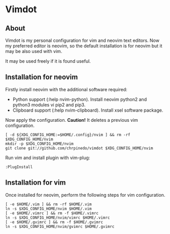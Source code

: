 # Vimdot

## About

Vimdot is my personal configuration for vim and neovim text editors.
Now my preferred editor is neovim, so the default installation is for neovim but it may be also used with vim.

It may be used freely if it is found useful.


## Installation for neovim

Firstly install neovim with the additional software required:

- Python support (:help nvim-python). Install neovim python2 and python3 modules vi pip2 and pip3.
- Clipboard support (:help nvim-clipboard). Install xsel software package.

Now apply the configuration. 
**Caution!** It deletes a previous vim configuration.

    [ -d ${XDG_CONFIG_HOME:=$HOME/.config}/nvim ] && rm -rf $XDG_CONFIG_HOME/nvim
    mkdir -p $XDG_CONFIG_HOME/nvim
    git clone git://github.com/chrpinedo/vimdot $XDG_CONFIG_HOME/nvim

Run vim and install plugin with vim-plug:

    :PlugInstall


## Installation for vim

Once installed for neovim, perform the following steps for vim configuration.

    [ -e $HOME/.vim ] && rm -rf $HOME/.vim
    ln -s $XDG_CONFIG_HOME/nvim $HOME/.vim 
    [ -e $HOME/.vimrc ] && rm -f $HOME/.vimrc
    ln -s $XDG_CONFIG_HOME/nvim/vimrc $HOME/.vimrc 
    [ -e $HOME/.gvimrc ] && rm -f $HOME/.gvimrc
    ln -s $XDG_CONFIG_HOME/nvim/gvimrc $HOME/.gvimrc 

